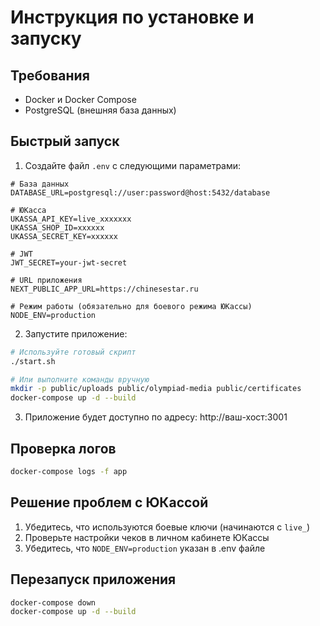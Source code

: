 # Инструкция по установке и запуску

## Требования

- Docker и Docker Compose
- PostgreSQL (внешняя база данных)

## Быстрый запуск

1. Создайте файл `.env` с следующими параметрами:

```
# База данных
DATABASE_URL=postgresql://user:password@host:5432/database

# ЮКасса
UKASSA_API_KEY=live_xxxxxxx
UKASSA_SHOP_ID=xxxxxx
UKASSA_SECRET_KEY=xxxxxx

# JWT
JWT_SECRET=your-jwt-secret

# URL приложения
NEXT_PUBLIC_APP_URL=https://chinesestar.ru

# Режим работы (обязательно для боевого режима ЮКассы)
NODE_ENV=production
```

2. Запустите приложение:

```bash
# Используйте готовый скрипт
./start.sh

# Или выполните команды вручную
mkdir -p public/uploads public/olympiad-media public/certificates
docker-compose up -d --build
```

3. Приложение будет доступно по адресу: http://ваш-хост:3001

## Проверка логов

```bash
docker-compose logs -f app
```

## Решение проблем с ЮКассой

1. Убедитесь, что используются боевые ключи (начинаются с `live_`)
2. Проверьте настройки чеков в личном кабинете ЮКассы
3. Убедитесь, что `NODE_ENV=production` указан в .env файле

## Перезапуск приложения

```bash
docker-compose down
docker-compose up -d --build
```

